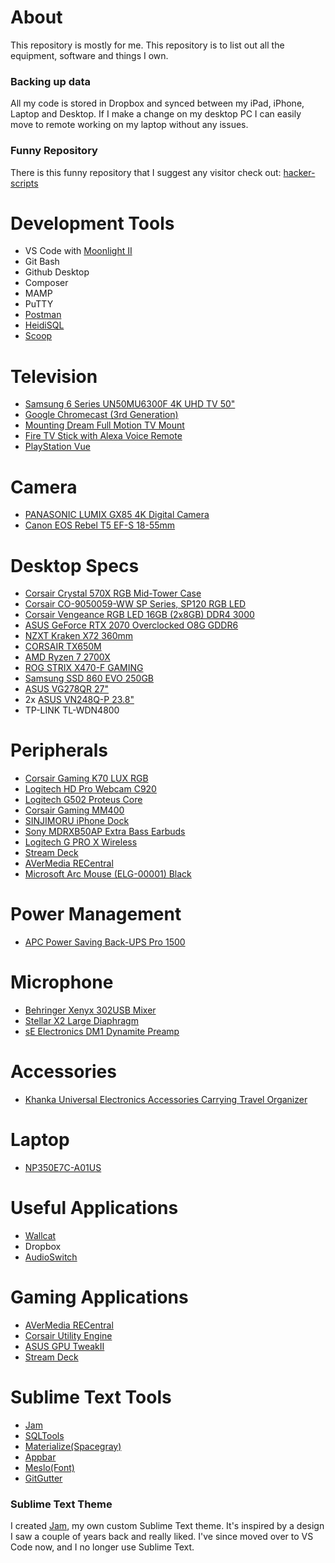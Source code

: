 # About
This repository is mostly for me. This repository is to list out all the equipment, software and things I own.

### Backing up data
All my code is stored in Dropbox and synced between my iPad, iPhone, Laptop and Desktop. If I make a change on my desktop PC I can easily move to remote working on my laptop without any issues.

### Funny Repository
There is this funny repository that I suggest any visitor check out: [hacker-scripts](https://github.com/NARKOZ/hacker-scripts)

# Development Tools
* VS Code with [Moonlight II](https://github.com/atomiks/moonlight-vscode-theme)
* Git Bash
* Github Desktop
* Composer
* MAMP
* PuTTY
* [Postman](https://www.getpostman.com/apps)
* [HeidiSQL](https://www.heidisql.com/)
* [Scoop](https://scoop.sh/)

# Television
* [Samsung 6 Series UN50MU6300F 4K UHD TV 50"](http://a.co/aR400UT)
* [Google Chromecast (3rd Generation)](https://www.amazon.com/dp/B015UKRNGS/)
* [Mounting Dream Full Motion TV Mount](https://www.amazon.com/dp/B00QOPG5MC/)
* [Fire TV Stick with Alexa Voice Remote](http://a.co/iHjJC9u)
* [PlayStation Vue](https://www.playstation.com/en-us/network/vue/v)

# Camera
* [PANASONIC LUMIX GX85 4K Digital Camera](https://www.amazon.com/gp/product/B079VDF7ZG)
* [Canon EOS Rebel T5 EF-S 18-55mm](https://www.amazon.com/gp/product/B016SN90HQ)

# Desktop Specs
* [Corsair Crystal 570X RGB Mid-Tower Case](https://www.amazon.com/gp/product/B01LE0ZKR2/)
* [Corsair CO-9050059-WW SP Series, SP120 RGB LED](https://www.amazon.com/gp/product/B01LHYI374/)
* [Corsair Vengeance RGB LED 16GB (2x8GB) DDR4 3000](http://a.co/0P0bpPD)
* [ASUS GeForce RTX 2070 Overclocked O8G GDDR6](https://www.amazon.com/GeForce-Overclocked-Type-C-Graphic-ROG-STRIX-RTX2070-O8G-GAMING/dp/B07JFYT2KD/)
* [NZXT Kraken X72 360mm](https://www.amazon.com/gp/product/B079J2N8Q8/)
* [CORSAIR TX650M](https://www.amazon.com/dp/B01N18J52E/)
* [AMD Ryzen 7 2700X](https://www.amazon.com/AMD-Ryzen-Processor-Wraith-Cooler/dp/B07B428M7F/)
* [ROG STRIX X470-F GAMING](https://www.asus.com/us/Motherboards/ROG-STRIX-X470-F-GAMING/)
* [Samsung SSD 860 EVO 250GB](https://www.amazon.com/dp/B07864WMK8/)
* [ASUS VG278QR 27"](https://www.amazon.com/dp/B07XV1519W/)
* 2x [ASUS VN248Q-P 23.8"](https://www.amazon.com/dp/B010VG2456/)
* TP-LINK TL-WDN4800

# Peripherals
* [Corsair Gaming K70 LUX RGB](http://a.co/hzH0ngF)
* [Logitech HD Pro Webcam C920](https://www.amazon.com/dp/B006JH8T3S/)
* [Logitech G502 Proteus Core](http://a.co/de3nhKv)
* [Corsair Gaming MM400](http://a.co/cE8WvFS)
* [SINJIMORU iPhone Dock](http://a.co/2tKGiyW)
* [Sony MDRXB50AP Extra Bass Earbuds](http://a.co/3FyBACN)
* [Logitech G PRO X Wireless](https://www.logitechg.com/en-us/products/gaming-audio/pro-x-wireless-headset.981-000906.html)
* [Stream Deck](https://www.elgato.com/en/gaming/stream-deck)
* [AVerMedia RECentral](http://www.avermedia.com/gaming/product/game_capture/live_gamer_hd)
* [Microsoft Arc Mouse (ELG-00001) Black](https://www.amazon.com/dp/B072FG8LBV/)

# Power Management
* [APC Power Saving Back-UPS Pro 1500](https://www.apc.com/shop/us/en/products/APC-Power-Saving-Back-UPS-Pro-1500/P-BR1500G)

# Microphone
* [Behringer Xenyx 302USB Mixer](https://www.amazon.com/Behringer-302USB-Premium-5-Input-Interface/dp/B005EHILV4/)
* [Stellar X2 Large Diaphragm](https://www.amazon.com/gp/product/B07ZVHBFNJ/)
* [sE Electronics DM1 Dynamite Preamp](https://www.amazon.com/gp/product/B07JNK3HHH/)

# Accessories
* [Khanka Universal Electronics Accessories Carrying Travel Organizer](https://www.amazon.com/gp/product/B014F5093S/)

# Laptop
* [NP350E7C-A01US](https://www.amazon.com/dp/B00BBO0Z7W)

# Useful Applications
* [Wallcat](https://github.com/PaitoAnderson/WallcatWindows)
* Dropbox
* [AudioSwitch](https://github.com/sirWest/AudioSwitch)

# Gaming Applications
* [AVerMedia RECentral](http://www.avermedia.com/gaming/product/game_capture/live_gamer_hd)
* [Corsair Utility Engine](https://www.corsair.com/us/en/downloads)
* [ASUS GPU TweakII](https://www.asus.com/us/site/graphics-cards/gpu-tweak-ii/)
* [Stream Deck](https://www.elgato.com/en/gaming/stream-deck)

# Sublime Text Tools
- [Jam](https://github.com/joeygallegos/Jam)
- [SQLTools](http://code.mteixeira.me/SQLTools/)
- [Materialize(Spacegray)](https://github.com/saadq/Materialize)
- [Appbar](https://github.com/saadq/Materialize-Appbar)
- [Meslo(Font)](https://github.com/andreberg/Meslo-Font)
- [GitGutter](https://github.com/jisaacks/GitGutter)

### Sublime Text Theme
I created [Jam](https://github.com/joeygallegos/Jam), my own custom Sublime Text theme. It's inspired by a design I saw a couple of years back and really liked. I've since moved over to VS Code now, and I no longer use Sublime Text.
